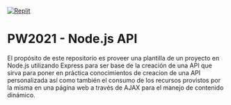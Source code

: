 [![Replit](https://docs.replit.com/images/repls/run-on-replit.svg)](https://replit.com/github/ucudal/PW_2021-API_Node-DiegoCapelli)
# PW2021 - Node.js API
El propósito de este repositorio es proveer una plantilla de un proyecto en Node.js utilizando Express para ser base de la creación de una API que sirva para poner en práctica conocimientos de creacion de una API personalizada así como también el consumo de los recursos provistos por la misma en una página web a través de AJAX para el manejo de contenido dinámico.
